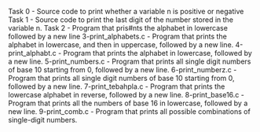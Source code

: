 Task 0 - Source code to print whether a variable n is positive or negative
Task 1 - Source code to print the last digit of the number stored in the variable n.
Task 2 - Program that pris#nts the alphabet in lowercase followed by a new line
3-print_alphabets.c - Program that prints the alphabet in lowercase, and then in uppercase, followed by a new line.
4-print_alphabt.c - Program that prints the alphabet in lowercase, followed by a new line.
5-print_numbers.c - Program that prints all single digit numbers of base 10 starting from 0, followed by a new line.
6-print_numberz.c - Program that prints all single digit numbers of base 10 starting from 0, followed by a new line.
7-print_tebahpla.c - Program that prints the lowercase alphabet in reverse, followed by a new line.
8-print_base16.c - Program that prints all the numbers of base 16 in lowercase, followed by a new line.
9-print_comb.c - Program that prints all possible combinations of single-digit numbers.
